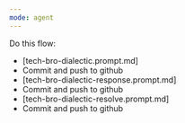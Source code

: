```yaml
---
mode: agent
---
```


Do this flow:

* [tech-bro-dialectic.prompt.md]
* Commit and push to github
* [tech-bro-dialectic-response.prompt.md]
* Commit and push to github
* [tech-bro-dialectic-resolve.prompt.md]
* Commit and push to github